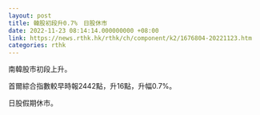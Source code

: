 ```yaml
---
layout: post
title: 韓股初段升0.7%　日股休市
date: 2022-11-23 08:14:14.000000000 +08:00
link: https://news.rthk.hk/rthk/ch/component/k2/1676804-20221123.htm
categories: rthk
---
```


南韓股市初段上升。

首爾綜合指數較早時報2442點，升16點，升幅0.7%。

日股假期休市。
